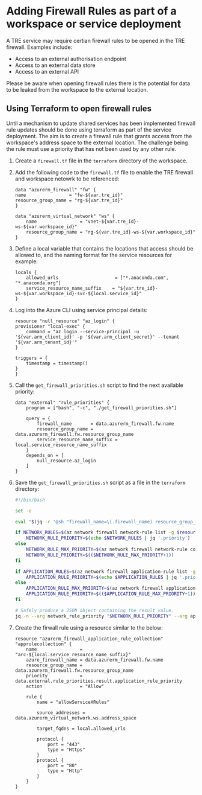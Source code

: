 # Adding Firewall Rules as part of a workspace or service deployment

A TRE service may require certian firewall rules to be opened in the TRE firewall. Examples include:

- Access to an external authorisation endpoint
- Access to an external data store
- Access to an external API

Please be aware when opening firewall rules there is the potential for data to be leaked from the workspace to the external location.

## Using Terraform to open firewall rules

Until a mechanism to update shared services has been implemented firewall rule updates should be done using terraform as part of the service deployment. The aim is to create a firewall rule that grants access from the workspace's address space to the external location. The challenge being the rule must use a priority that has not been used by any other rule.

1. Create a `firewall.tf` file in the `terraform` directory of the workspace.

1. Add the following code to the `firewall.tf` file to enable the TRE firewall and workspace netowrk to be referenced:

    ```hcl
    data "azurerm_firewall" "fw" {
    name                = "fw-${var.tre_id}"
    resource_group_name = "rg-${var.tre_id}"
    }
    
    data "azurerm_virtual_network" "ws" {
        name                = "vnet-${var.tre_id}-ws-${var.workspace_id}"
        resource_group_name = "rg-${var.tre_id}-ws-${var.workspace_id}"
    }
    ```

1. Define a local variable that contains the locations that access should be allowed to, and the naming format for the service resources for example:

    ```hcl
    locals {
        allowed_urls                     = ["*.anaconda.com", "*.anaconda.org"]
        service_resource_name_suffix    = "${var.tre_id}-ws-${var.workspace_id}-svc-${local.service_id}"
    }
    ```

1. Log into the Azure CLI using service principal details:

    ```hcl
    resource "null_resource" "az_login" {
    provisioner "local-exec" {
        command = "az login --service-principal -u '${var.arm_client_id}' -p '${var.arm_client_secret}' --tenant '${var.arm_tenant_id}'"
    }

    triggers = {
        timestamp = timestamp()
    }
    }
    ```

1. Call the `get_firewall_priorities.sh` script to find the next available priority:

    ```hcl
    data "external" "rule_priorities" {
        program = ["bash", "-c", "./get_firewall_priorities.sh"]

        query = {
            firewall_name       = data.azurerm_firewall.fw.name
            resource_group_name = data.azurerm_firewall.fw.resource_group_name
            service_resource_name_suffix = local.service_resource_name_suffix
        }
        depends_on = [
            null_resource.az_login
        ]
    }
    ```

1. Save the `get_firewall_priorities.sh` script as a file in the `terraform` directory:

    ```bash
    #!/bin/bash

    set -e

    eval "$(jq -r '@sh "firewall_name=\(.firewall_name) resource_group_name=\(.resource_group_name) service_resource_name_suffix=\(.service_resource_name_suffix)"')"

    if NETWORK_RULES=$(az network firewall network-rule list -g $resource_group_name -f  $firewall_name --collection-name "nrc-$service_resource_name_suffix" -o json); then
        NETWORK_RULE_PRIORITY=$(echo $NETWORK_RULES | jq '.priority')
    else
        NETWORK_RULE_MAX_PRIORITY=$(az network firewall network-rule collection list -f $firewall_name -g $resource_group_name -o json --query 'not_null(max_by([],&priority).priority) || `100`')
        NETWORK_RULE_PRIORITY=$(($NETWORK_RULE_MAX_PRIORITY+1))
    fi

    if APPLICATION_RULES=$(az network firewall application-rule list -g $resource_group_name -f  $firewall_name --collection-name "arc-$service_resource_name_suffix" -o json); then
        APPLICATION_RULE_PRIORITY=$(echo $APPLICATION_RULES | jq '.priority')
    else
        APPLICATION_RULE_MAX_PRIORITY=$(az network firewall application-rule collection list -f $firewall_name -g $resource_group_name -o json --query 'not_null(max_by([],&priority).priority) || `100`')
        APPLICATION_RULE_PRIORITY=$(($APPLICATION_RULE_MAX_PRIORITY+1))
    fi

    # Safely produce a JSON object containing the result value.
    jq -n --arg network_rule_priority "$NETWORK_RULE_PRIORITY" --arg application_rule_priority "$APPLICATION_RULE_PRIORITY" '{ "network_rule_priority":$network_rule_priority, "application_rule_priority":$application_rule_priority }'
    ```

1. Create the firwall rule using a resource similar to the below:

    ```hcl
    resource "azurerm_firewall_application_rule_collection" "apprulecollection" {
        name                = "arc-${local.service_resource_name_suffix}"
        azure_firewall_name = data.azurerm_firewall.fw.name
        resource_group_name = data.azurerm_firewall.fw.resource_group_name
        priority            = data.external.rule_priorities.result.application_rule_priority
        action              = "Allow"

        rule {
            name = "allowServiceXRules"

            source_addresses = data.azurerm_virtual_network.ws.address_space

            target_fqdns = local.allowed_urls

            protocol {
                port = "443"
                type = "Https"
            }
            protocol {
                port = "80"
                type = "Http"
            }
        }
    }
    ```
